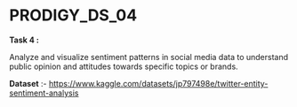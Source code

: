 # PRODIGY_DS_04

**Task 4 :**

Analyze and visualize sentiment patterns in social media data to understand public opinion and attitudes towards specific topics or brands.

**Dataset**  :-  https://www.kaggle.com/datasets/jp797498e/twitter-entity-sentiment-analysis
